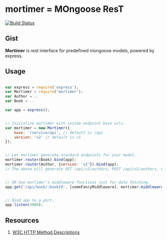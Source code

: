 mortimer = MOngoose ResT
========================

[![Build Status](https://secure.travis-ci.org/topliceanu/mortimer.png)](https://travis-ci.org/topliceanu/mortimer)


Gist
----

**Mortimer** is rest interface for predefined mongoose models, powered by express.

Usage
-----

````javascript

var express = require('express');
var Mortimer = require('mortimer');
var Author = ..
var Book = ..

var app = express();


// Initialize mortimer with custom endpoint base urls.
var mortimer = new Mortimer({
    base: '/service/api', // default is /api
    version: 'v2' // default is v1
});


// Let mortimer generate standard endpoints for your model.
mortimer.router(Book).bind(app);
mortimer.router(Author, {version: 'v2'}).bind(app);
// The above will generate GET /api/v2/authors, POST /api/v2/authors, etc.


// OR Use mortimer's middleware functions just for data fetching.
app.get('/api/book/:bookId', [someFancyMiddleware], mortimer.middleware(Book, 'read'));


// Bind app to a port.
app.listen(3000);

````

Resources
---------

1. [W3C HTTP Method Descriptions](http://www.w3.org/Protocols/rfc2616/rfc2616-sec9.html)
